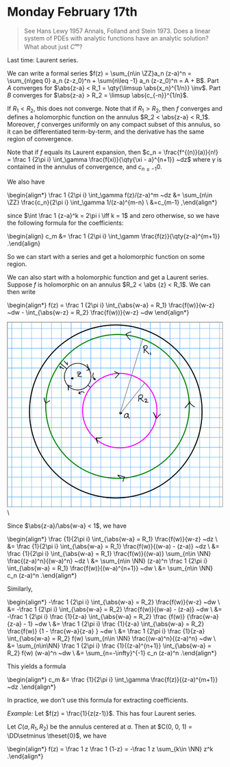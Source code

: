 # Monday February 17th

> See Hans Lewy 1957 Annals, Folland and Stein 1973. Does a linear system of PDEs with analytic functions have an analytic solution? What about just $C^\infty$?

Last time:
Laurent series.

We can write a formal series $f(z) = \sum_{n\in \ZZ}a_n (z-a)^n = \sum_{n\geq 0} a_n (z-z_0)^n + \sum{n\leq -1} a_n (z-z_0)^n = A + B$.
Part $A$ converges for $\abs{z-a} < R_1 = \qty{\limsup \abs{x_n}^{1/n}} \inv$.
Part $B$ converges for $\abs{z-a} > R_2 = \limsup \abs{c_{-n}}^{1/n}$.

If $R_1 < R_2$, this does not converge.
Note that if $R_1 > R_2$, then $f$ converges and defines a holomorphic function on the annulus $R_2 < \abs{z-a} < R_1$.
Moreover, $f$ converges uniformly on any compact subset of this annulus, so it can be differentiated term-by-term, and the derivative has the same region of convergence.

Note that if $f$ equals its Laurent expansion, then $c_n = \frac{f^{(n)}(a)}{n!} = \frac 1 {2\pi i} \int_\gamma \frac{f(xi)}{\qty{\xi - a}^{n+1}} ~dz$ where $\gamma$ is contained in the annulus of convergence, and $c_{n\leq -1}  0$.

We also have

\begin{align*}
\frac 1 {2\pi i} \int_\gamma f(z)/(z-a)^m ~dz 
&= \sum_{n\in \ZZ} \frac{c_n}{2\pi i} \int_\gamma 1/(z-a)^{m-n} \\
&=c_{m-1}
,\end{align*}

since $\int \frac 1 {z-a}^k = 2\pi i \iff k = 1$ and zero otherwise,
so we have the following formula for the coefficients:


\begin{align}
c_m &= \frac 1 {2\pi i} \int_\gamm \frac{f(z)}{\qty{z-a}^{m+1}}
.\end{align}

So we can start with a series and get a holomorphic function on some region.

We can also start with a holomorphic function and get a Laurent series.
Suppose $f$ is holomorphic on an annulus $R_2 < \abs {z} < R_1$.
We can then write

\begin{align*}
f(z) = \frac 1 {2\pi i} \int_{\abs{w-a} = R_1} \frac{f(w)}{w-z} ~dw - \int_{\abs{w-z} = R_2} \frac{f(w))}{w-z} ~dw
\end{align*}

![Image](figures/2020-02-17-14:07.png)\

Since $\abs{z-a}/\abs{w-a} < 1$, we have

\begin{align*}
\frac {1}{2\pi i} \int_{\abs{w-a} = R_1} \frac{f(w)}{w-z} ~dz \\
&= \frac {1}{2\pi i} \int_{\abs{w-a} = R_1} \frac{f(w)}{(w-a) - (z-a)} ~dz \\
&= \frac {1}{2\pi i} \int_{\abs{w-a} = R_1} \frac{f(w)}{(w-a)} \sum_{n\in \NN} \frac{(z-a)^n}{(w-a)^n} ~dz \\
&= \sum_{n\in \NN} (z-a)^n \frac 1 {2\pi i} \int_{\abs{w-a} = R_1} \frac{f(w)}{(w-a)^{n+1}} ~dw \\
&= \sum_{n\in \NN} c_n (z-a)^n
.\end{align*}

Similarly,

\begin{align*}
-\frac 1 {2\pi i} \int_{\abs{w-a} = R_2}  \frac{f(w)}{w-z} ~dw  \\
&= -\frac 1 {2\pi i} \int_{\abs{w-a} = R_2} \frac{f(w)}{(w-a) - (z-a)} ~dw  \\ 
&= -\frac 1 {2\pi i} \frac {1}{z-a} \int_{\abs{w-a} = R_2} \frac {f(w)} {\frac{w-a}{z-a} - 1} ~dw  \\
&= \frac 1 {2\pi i} \frac {1}{z-a} \int_{\abs{w-a} = R_2}  \frac{f(w)} {1 - \frac{w-a}{z-a} } ~dw  \\
&= \frac 1 {2\pi i} \frac {1}{z-a} \int_{\abs{w-a} = R_2} f(w) \sum_{n\in \NN} \frac{(w-a)^n}{(z-a)^n} ~dw \\
&= \sum_{n\in\NN} \frac 1 {2\pi i} \frac {1}{(z-a)^{n+1}} \int_{\abs{w-a} = R_2} f(w) (w-a)^n ~dw  \\ 
&= \sum_{n=-\infty}^{-1} c_n (z-a)^n
.\end{align*}

This yields a formula

\begin{align*}
c_m &= \frac {1}{2\pi i} \int_\gamma \frac{f(z)}{(z-a)^{m+1}} ~dz
.\end{align*}

In practice, we don't use this formula for extracting coefficients.

*Example:*
Let $f(z)  = \frac{1}{z(z-1)}$.
This has four Laurent series.

Let $C(a, R_1, R_2)$ be the annulus centered at $a$.
Then at $C(0, 0, 1) = \DD\setminus \theset{0}$, we have 

\begin{align*}
f(z) = \frac 1 z \frac 1 {1-z} = -\frac 1 z \sum_{k\in \NN} z^k
.\end{align*}








